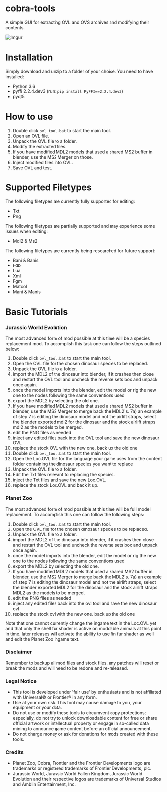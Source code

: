 # cobra-tools
A simple GUI for extracting OVL and OVS archives and modifying their contents.

![Imgur](https://i.imgur.com/ow8rKVd.png)

# Installation
Simply download and unzip to a folder of your choice. You need to have installed:
- Python 3.6
- pyffi 2.2.4.dev3 (run: `pip install PyFFI==2.2.4.dev3`)
- pyqt5

# How to use
1) Double click `ovl_tool.bat` to start the main tool.
2) Open an OVL file.
3) Unpack the OVL file to a folder.
4) Modify the extracted files.
5) If you have modified MDL2 models that used a shared MS2 buffer in blender, use the MS2 Merger on those.
6) Inject modified files into OVL.
7) Save OVL and test.

# Supported Filetypes
The following filetypes are currently fully supported for editing:
- Txt
- Png

The following filetypes are partially supported and may experience some issues when editing:
- Mdl2 & Ms2 

The following filetypes are currently being researched for future support:
- Bani & Banis
- Fdb
- Lua
- Xml
- Fgm
- Matcol
- Mani & Manis

# Basic Tutorials
### Jurassic World Evolution

The most advanced form of mod possible at this time will be a species replacement mod. To accomplish this task one can follow the steps outlined below:
1) Double click `ovl_tool.bat` to start the main tool.
2) Open the OVL file for the chosen dinosaur species to be replaced.
3) Unpack the OVL file to a folder.
4) import the MDL2 of the dinosaur into blender, if it crashes then close and restart the OVL tool and uncheck the reverse sets box and unpack once again.
5) once the model imports into the blender, edit the model or rig the new one to the nodes following the same conventions used
6) export the MDL2 by selecting the old one. 
7) If you have modified MDL2 models that used a shared MS2 buffer in blender, use the MS2 Merger to merge back the MDL2's.
7a) an example of step 7 is editing the dinosaur model and not the airlift straps, select the blender exported mdl2 for the dinosaur and the stock airlift straps mdl2 as the models to be merged. 
8) edit the PNG files as needed
9) inject any edited files back into the OVL tool and save the new dinosaur OVL
10) replace the stock OVL with the new one, back up the old one
11) Double click `ovl_tool.bat` to start the main tool.
12) Open the Loc.OVL file for the language your game uses from the content folder containing the dinosaur species you want to replace
13) Unpack the OVL file to a folder.
14) Edit the Txt files relevant to replacing the species.
15) inject the Txt files and save the new Loc.OVL.
16) replace the stock Loc.OVL and back it up.

### Planet Zoo

The most advanced form of mod possible at this time will be full model replacement. To accomplish this one can follow the following steps:
1) Double click `ovl_tool.bat` to start the main tool.
2) Open the OVL file for the chosen dinosaur species to be replaced.
3) Unpack the OVL file to a folder.
4) import the MDL2 of the dinosaur into blender, if it crashes then close and restart the OVL tool and uncheck the reverse sets box and unpack once again.
5) once the model imports into the blender, edit the model or rig the new one to the nodes following the same conventions used
6) export the MDL2 by selecting the old one. 
7) If you have modified MDL2 models that used a shared MS2 buffer in blender, use the MS2 Merger to merge back the MDL2's.
7a) an example of step 7 is editing the dinosaur model and not the airlift straps, select the blender exported MDL2 for the dinosaur and the stock airlift straps MDL2 as the models to be merged. 
8) edit the PNG files as needed
9) inject any edited files back into the ovl tool and save the new dinosaur ovl
10) replace the stock ovl with the new one, back up the old one

Note that one cannot currently change the ingame text in the Loc.OVL yet and that only the shell fur shader is active on moddable animals at this point in time. later releases will activate the ability to use fin fur shader as well and edit the Planet Zoo ingame text.

### Disclaimer
Remember to backup all mod files and stock files. any patches will reset or break the mods and will need to be redone and re-released. 

### Legal Notice
- This tool is developed under 'fair use' by enthusiasts and is not affiliated with Universal© or Frontier® in any form.
- Use at your own risk. This tool may cause damage to you, your equipment or your data.
- Do not use or modify these tools to circumvent copy protections; especially, do not try to unlock downloadable content for free or share official artwork or intellectual property or engage in so-called data mining to announce game content before an official announcement.
- Do not charge money or ask for donations for mods created with these tools.


### Credits
- Planet Zoo, Cobra, Frontier and the Frontier Developments logo are trademarks or registered trademarks of Frontier Developments, plc.
- Jurassic World, Jurassic World Fallen Kingdom, Jurassic World Evolution and their respective logos are trademarks of Universal Studios and Amblin Entertainment, Inc.
